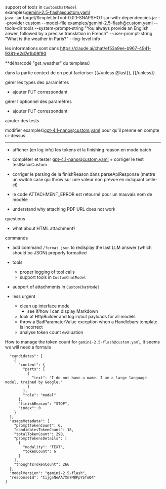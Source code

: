 support of tools in `CustomChatModel`  
examples\gemini-2.5-flash@custom.yaml  
java -jar target/SimpleLlmTool-0.0.1-SNAPSHOT-jar-with-dependencies.jar     --provider custom     --model-file examples/gemini-2.5-flash@custom.yaml     --tools-dir tools     --system-prompt-string "You always provide an English anwer, followed by a precise translation in French"     --user-prompt-string "What is the weather in Paris?" --log-level info  

les informations sont dans https://claude.ai/chat/ef53a9ee-b967-4941-9381-e2d7e1b09f90

**déharcodé "get_weather" du template*ù*


dans la partie context de 
on peut factoriser
{{#unless @last}},
            {{/unless}}


gérer les types des paramètres
+ ajouter l'UT correspondant

gérer l'optionnel des paramètres
+ ajouter l'UT correspondant

ajouter des tests

modifier examples\gpt-4.1-nano@custom.yaml pour qu'il prenne en compte ci-dessus


----------------------------------------




- afficher (en log info) les tokens et la finishing reason en mode batch
- compléter et tester gpt-4.1-nano@custom.yaml + corriger le test testBasicCustom
- corriger le parsing de la finishReason dans parseApiResponse (mettre un switch case qui throw sur une valeur non prévue en indiquant celle-ci)

- le code ATTACHMENT_ERROR est retourné pour un mauvais nom de modèle

- understand why attaching PDF URL does not work

questions
- what about HTML attachment?

commands
- add command `/format json` to redisplay the last LLM answer (which should be JSON) preperly formatted

- tools
  - proper logging of tool calls
  - support tools in `CustomChatModel`

- aupport of attachments in `CustomChatModel`

- less urgent
  - clean up interface mode
    - see if/how I can display Markdown
  - look at HttpBuilder and log in/out payloads for all models
  - throw a BadParamaterValue exception when a Handlebars template is incorrect
  - analyse token count evaluation

How to manage the token count for `gemini-2.5-flash@custom.yaml`, it seems we will need a formula
```
  "candidates": [
    {
      "content": {
        "parts": [
          {
            "text": "I do not have a name. I am a large language model, trained by Google."
          }
        ],
        "role": "model"
      },
      "finishReason": "STOP",
      "index": 0
    }
  ],
  "usageMetadata": {
    "promptTokenCount": 6,
    "candidatesTokenCount": 18,
    "totalTokenCount": 290,
    "promptTokensDetails": [
      {
        "modality": "TEXT",
        "tokenCount": 6
      }
    ],
    "thoughtsTokenCount": 266
  },
  "modelVersion": "gemini-2.5-flash",
  "responseId": "CijgaNeAA7Xm7M8PpYSfoQ4"
}
```
